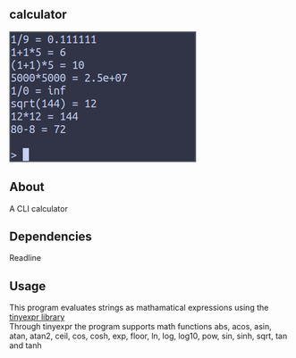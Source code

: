 ## calculator  
![screenshot.png](https://github.com/aussie114/calculator/blob/master/data/screenshot.png)  

## About  
A CLI calculator

## Dependencies  
Readline

## Usage  
This program evaluates strings as mathamatical expressions using the [tinyexpr library](https://github.com/codeplea/tinyexpr)  
Through tinyexpr the program supports math functions abs, acos, asin, atan, atan2, ceil, cos, cosh, exp, floor, ln, log, log10, pow, sin, sinh, sqrt, tan and tanh
